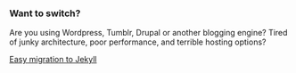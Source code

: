 ### Want to switch?

Are you using Wordpress, Tumblr, Drupal or another blogging engine? Tired of junky architecture, poor performance, and terrible hosting options? 

<div class="btn"><a href="https://teddyhyde.com">Easy migration to Jekyll</a></div>
